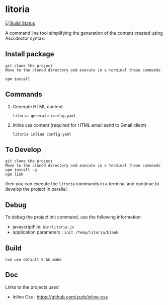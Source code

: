 # litoria

[![Build Status](https://travis-ci.org/bucharest-gold/litoria.svg?branch=master)](https://travis-ci.org/bucharest-gold/litoria)

A command line tool simplifying the generation of the content created using Asciidoctor syntax.

## Install package 
    
    git clone the project
    Move to the cloned directory and execute in a terminal these commands

    npm install
    
## Commands
    
1. Generate HTML content
    
    ```litoria generate config.yaml```

2. Inline css content (required for HTML email send to Gmail client)

    ```litoria inline config.yaml```
    
## To Develop
    
    git clone the project
    Move to the cloned directory and execute in a terminal these commands
    npm install -g
    npm link
    
then you can execute the `litoria` commands in a terminal and continue to develop the project in parallel.
    
## Debug

To debug the project init command, use the following information:

* javascriptFile: `bin/litoria.js`
* application parameters : `init /Temp/litoria/blank`

## Build

`nvm use default 6 && make`
    
## Doc

Links to the projects used
 
* Inline Css : https://github.com/zurb/inline-css

